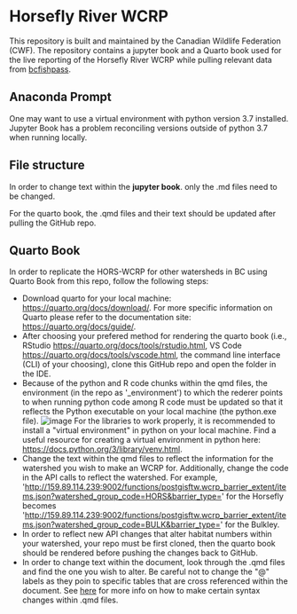 # Horsefly River WCRP
This repository is built and maintained by the Canadian Wildlife Federation (CWF). The repository contains a jupyter book and a Quarto book used for the live reporting of the Horsefly River WCRP while pulling relevant data from [bcfishpass](https://github.com/smnorris/bcfishpass).

## Anaconda Prompt
One may want to use a virtual environment with python version 3.7 installed. Jupyter Book has a problem reconciling versions outside of python 3.7 when running locally.

## File structure
In order to change text within the **jupyter book**. only the .md files need to be changed.

For the quarto book, the .qmd files and their text should be updated after pulling the GitHub repo. 

## Quarto Book
In order to replicate the HORS-WCRP for other watersheds in BC using Quarto Book from this repo, follow the following steps:

 - Download quarto for your local machine: https://quarto.org/docs/download/. For more specific information on Quarto please refer to the documentation site: https://quarto.org/docs/guide/. 
 - After choosing your prefered method for rendering the quarto book (i.e., RStudio https://quarto.org/docs/tools/rstudio.html, VS Code https://quarto.org/docs/tools/vscode.html, the command line interface (CLI) of your choosing), clone this GitHub repo and open the folder in the IDE.
 - Because of the python and R code chunks within the qmd files, the environment (in the repo as '_environment') to which the rederer points to when running python code among R code must be updated so that it reflects the Python executable on your local machine (the python.exe file). ![image](https://github.com/Canadian-Wildlife-Federation/Horsefly-WCRP/assets/108288081/8d47e62a-7706-4300-8717-d99b14c2df58)
For the libraries to work properly, it is recommended to install a "virtual environment" in python on your local machine. Find a useful resource for creating a virtual environment in python here: https://docs.python.org/3/library/venv.html.
 - Change the text within the qmd files to reflect the information for the watershed you wish to make an WCRP for. Additionally, change the code in the API calls to reflect the watershed. For example, 'http://159.89.114.239:9002/functions/postgisftw.wcrp_barrier_extent/items.json?watershed_group_code=HORS&barrier_type=' for the Horsefly becomes 'http://159.89.114.239:9002/functions/postgisftw.wcrp_barrier_extent/items.json?watershed_group_code=BULK&barrier_type=' for the Bulkley.
 - In order to reflect new API changes that alter habitat numbers within your watershed, your repo must be first cloned, then the quarto book should be rendered before pushing the changes back to GitHub.
 - In order to change text within the document, look through the .qmd files and find the one you wish to alter. Be careful not to change the "@" labels as they poin to specific tables that are cross referenced within the document. See [here](https://www.markdownguide.org/basic-syntax/) for more info on how to make certain syntax changes within .qmd files.


